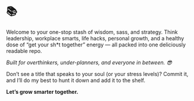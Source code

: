 <h1>📚</h1>

<p>Welcome to your one-stop stash of wisdom, sass, and strategy. Think leadership, workplace smarts, life hacks, personal growth, and a healthy dose of “get your sh*t together” energy — all packed into one deliciously readable repo.</p>

<p><em>Built for overthinkers, under-planners, and everyone in between. 😎</em></p>

<p>Don’t see a title that speaks to your soul (or your stress levels)? Commit it, and I’ll do my best to hunt it down and add it to the shelf. </p>
  
<p><strong>Let’s grow smarter together.</strong></p>
